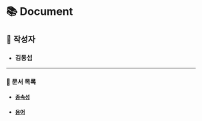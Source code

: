 # 📚 Document

## 📓 작성자

- ### 김동섭

---

### 🔖 문서 목록

- #### [종속성](./dependencies/index.md)

- #### [용어](./technical-term/index.md)
